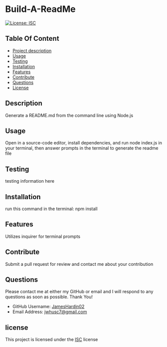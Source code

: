 # Build-A-ReadMe
[![License: ISC](https://img.shields.io/badge/License-ISC-blue.svg)](https://opensource.org/licenses/ISC)

## Table Of Content
- [Project description](#description)
- [Usage](#usage)
- [Testing](#testing)
- [Installation](#installation)
- [Features](#features)
- [Contribute](#contribute)
- [Questions](#questions)
- [License](#license)

## Description 
Generate a README.md from the command line using Node.js

## Usage
Open in a source-code editor, install dependencies, and run node index.js in your terminal, then answer prompts in the terminal to generate the readme file

## Testing
testing information here

## Installation
run this command in the terminal: npm install

## Features
Utilizes inquirer for terminal prompts 

## Contribute
Submit a pull request for review and contact me about your contribution

## Questions
Please contact me at either my GitHub or email and I will respond to any questions as soon as possible. Thank You!
- GitHub Username: [JamesHardin02](https://github.com/JamesHardin02)
- Email Address: jwhusc7@gmail.com

## license
This project is licensed under the [ISC](https://opensource.org/licenses/ISC) license
